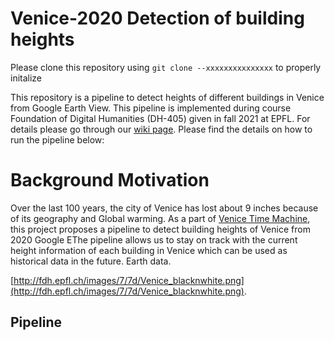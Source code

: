 # Venice-2020 Detection of building heights
Please clone this repository using ```git clone --xxxxxxxxxxxxxxx``` to properly initalize

This repository is a pipeline to detect heights of different buildings in Venice from Google Earth View.
This pipeline is implemented during course  Foundation of Digital Humanities (DH-405) given in fall 2021 at EPFL.
For details please go through our [wiki page](http://fdh.epfl.ch/index.php/Venice2020_Building_Heights_Detection).
Please find the details on how to run the pipeline below:

# Background Motivation
Over the last 100 years, the city of Venice has lost about 9 inches because of its geography and Global warming. As a part of  [Venice Time Machine](https://en.wikipedia.org/wiki/Venice_Time_Machine), this project proposes a pipeline to detect building heights of Venice from 2020 Google EThe pipeline allows us to stay on track with the current height information of each building in Venice which can be used as historical data in the future. 
Earth data. 

[http://fdh.epfl.ch/images/7/7d/Venice_blacknwhite.png](http://fdh.epfl.ch/images/7/7d/Venice_blacknwhite.png).

## Pipeline

